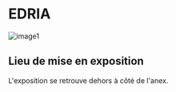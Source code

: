 # EDRIA #

![image1](medias/image1.png)

## Lieu de mise en exposition ##

L'exposition se retrouve dehors à côté de l'anex.
